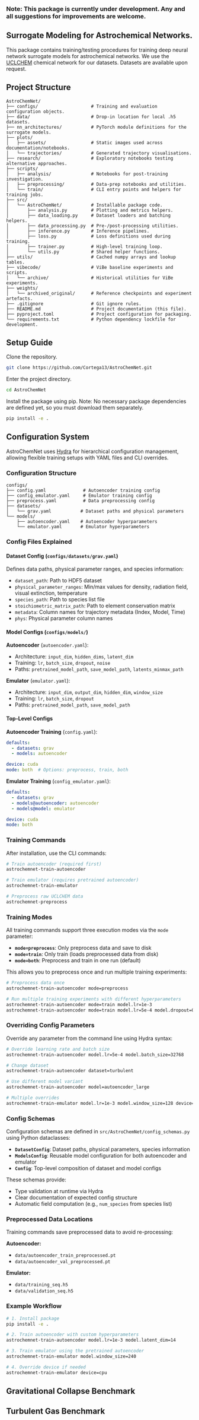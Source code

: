 ### Note: This package is currently under development. Any and all suggestions for improvements are welcome.

## Surrogate Modeling for Astrochemical Networks.
This package contains training/testing procedures for training deep neural network surrogate models for astrochemical networks. We use the [UCLCHEM](https://github.com/uclchem/UCLCHEM) chemical network for our datasets. Datasets are available upon request.

## Project Structure
```
AstroChemNet/
├── configs/                    # Training and evaluation configuration objects.
├── data/                       # Drop-in location for local .h5 datasets.
├── nn_architectures/           # PyTorch module definitions for the surrogate models.
├── plots/
│   ├── assets/                 # Static images used across documentation/notebooks.
│   └── trajectories/           # Generated trajectory visualisations.
├── research/                   # Exploratory notebooks testing alternative approaches.
├── scripts/
│   ├── analysis/               # Notebooks for post-training investigation.
│   ├── preprocessing/          # Data-prep notebooks and utilities.
│   └── train/                  # CLI entry points and helpers for training jobs.
├── src/
│   └── AstroChemNet/           # Installable package code.
│       ├── analysis.py         # Plotting and metrics helpers.
│       ├── data_loading.py     # Dataset loaders and batching helpers.
│       ├── data_processing.py  # Pre-/post-processing utilities.
│       ├── inference.py        # Inference pipelines.
│       ├── loss.py             # Loss definitions used during training.
│       ├── trainer.py          # High-level training loop.
│       └── utils.py            # Shared helper functions.
├── utils/                      # Cached numpy arrays and lookup tables.
├── vibecode/                   # ViBe baseline experiments and scripts.
│   └── archive/                # Historical utilities for ViBe experiments.
├── weights/
│   └── archived_original/      # Reference checkpoints and experiment artefacts.
├── .gitignore                  # Git ignore rules.
├── README.md                   # Project documentation (this file).
├── pyproject.toml              # Project configuration for packaging.
└── requirements.txt            # Python dependency lockfile for development.
```
## Setup Guide
Clone the repository.

```sh
git clone https://github.com/Cortega13/AstroChemNet.git
```

Enter the project directory.

```sh
cd AstroChemNet
```

Install the package using pip. Note: No necessary package dependencies are defined yet, so you must download them separately.

```sh
pip install -e .
```

## Configuration System

AstroChemNet uses [Hydra](https://hydra.cc/) for hierarchical configuration management, allowing flexible training setups with YAML files and CLI overrides.

### Configuration Structure

```
configs/
├── config.yaml              # Autoencoder training config
├── config_emulator.yaml     # Emulator training config
├── preprocess.yaml          # Data preprocessing config
├── datasets/
│   └── grav.yaml           # Dataset paths and physical parameters
└── models/
    ├── autoencoder.yaml    # Autoencoder hyperparameters
    └── emulator.yaml       # Emulator hyperparameters
```

### Config Files Explained

#### Dataset Config (`configs/datasets/grav.yaml`)
Defines data paths, physical parameter ranges, and species information:
- `dataset_path`: Path to HDF5 dataset
- `physical_parameter_ranges`: Min/max values for density, radiation field, visual extinction, temperature
- `species_path`: Path to species list file
- `stoichiometric_matrix_path`: Path to element conservation matrix
- `metadata`: Column names for trajectory metadata (Index, Model, Time)
- `phys`: Physical parameter column names

#### Model Configs (`configs/models/`)
**Autoencoder** (`autoencoder.yaml`):
- Architecture: `input_dim`, `hidden_dims`, `latent_dim`
- Training: `lr`, `batch_size`, `dropout`, `noise`
- Paths: `pretrained_model_path`, `save_model_path`, `latents_minmax_path`

**Emulator** (`emulator.yaml`):
- Architecture: `input_dim`, `output_dim`, `hidden_dim`, `window_size`
- Training: `lr`, `batch_size`, `dropout`
- Paths: `pretrained_model_path`, `save_model_path`

#### Top-Level Configs
**Autoencoder Training** (`config.yaml`):
```yaml
defaults:
  - datasets: grav
  - models: autoencoder

device: cuda
mode: both  # Options: preprocess, train, both
```

**Emulator Training** (`config_emulator.yaml`):
```yaml
defaults:
  - datasets: grav
  - models@autoencoder: autoencoder
  - models@model: emulator

device: cuda
mode: both
```

### Training Commands

After installation, use the CLI commands:

```bash
# Train autoencoder (required first)
astrochemnet-train-autoencoder

# Train emulator (requires pretrained autoencoder)
astrochemnet-train-emulator

# Preprocess raw UCLCHEM data
astrochemnet-preprocess
```

### Training Modes

All training commands support three execution modes via the `mode` parameter:

- **`mode=preprocess`**: Only preprocess data and save to disk
- **`mode=train`**: Only train (loads preprocessed data from disk)
- **`mode=both`**: Preprocess and train in one run (default)

This allows you to preprocess once and run multiple training experiments:

```bash
# Preprocess data once
astrochemnet-train-autoencoder mode=preprocess

# Run multiple training experiments with different hyperparameters
astrochemnet-train-autoencoder mode=train model.lr=1e-3
astrochemnet-train-autoencoder mode=train model.lr=5e-4 model.dropout=0.2
```

### Overriding Config Parameters

Override any parameter from the command line using Hydra syntax:

```bash
# Override learning rate and batch size
astrochemnet-train-autoencoder model.lr=5e-4 model.batch_size=32768

# Change dataset
astrochemnet-train-autoencoder dataset=turbulent

# Use different model variant
astrochemnet-train-autoencoder model=autoencoder_large

# Multiple overrides
astrochemnet-train-emulator model.lr=1e-3 model.window_size=128 device=cpu
```

### Config Schemas

Configuration schemas are defined in `src/AstroChemNet/config_schemas.py` using Python dataclasses:

- **`DatasetConfig`**: Dataset paths, physical parameters, species information
- **`ModelsConfig`**: Reusable model configuration for both autoencoder and emulator
- **`Config`**: Top-level composition of dataset and model configs

These schemas provide:
- Type validation at runtime via Hydra
- Clear documentation of expected config structure
- Automatic field computation (e.g., `num_species` from species list)

### Preprocessed Data Locations

Training commands save preprocessed data to avoid re-processing:

**Autoencoder:**
- `data/autoencoder_train_preprocessed.pt`
- `data/autoencoder_val_preprocessed.pt`

**Emulator:**
- `data/training_seq.h5`
- `data/validation_seq.h5`

### Example Workflow

```bash
# 1. Install package
pip install -e .

# 2. Train autoencoder with custom hyperparameters
astrochemnet-train-autoencoder model.lr=1e-3 model.latent_dim=14

# 3. Train emulator using the pretrained autoencoder
astrochemnet-train-emulator model.window_size=240

# 4. Override device if needed
astrochemnet-train-emulator device=cpu
```

## Gravitational Collapse Benchmark

## Turbulent Gas Benchmark
